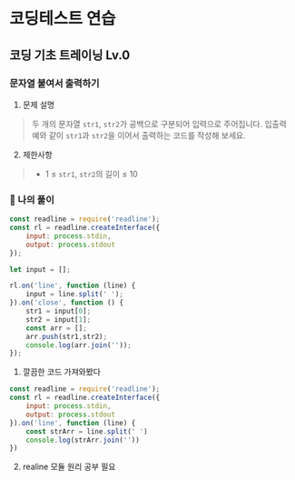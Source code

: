 # 코딩테스트 연습
## 코딩 기초 트레이닝 Lv.0

### 문자열 붙여서 출력하기

1. 문제 설명
> 두 개의 문자열 `str1`, `str2`가 공백으로 구분되어 입력으로 주어집니다. 입출력 예와 같이 `str1`과 `str2`을 이어서 출력하는 코드를 작성해 보세요.
>
2. 제한사항
> - 1 ≤ `str1`, `str2`의 길이 ≤ 10
### 🦈 나의 풀이
```javascript
const readline = require('readline');
const rl = readline.createInterface({
    input: process.stdin,
    output: process.stdout
});

let input = [];

rl.on('line', function (line) {
    input = line.split(' ');
}).on('close', function () {
    str1 = input[0];
    str2 = input[1];
    const arr = [];
    arr.push(str1,str2);
    console.log(arr.join(''));
});
```

1. 깔끔한 코드 가져와봤다
```javascript
const readline = require('readline');
const rl = readline.createInterface({
    input: process.stdin,
    output: process.stdout
}).on('line', function (line) {
    const strArr = line.split(' ')
    console.log(strArr.join(''))
})
```
2. realine 모듈 원리 공부 필요